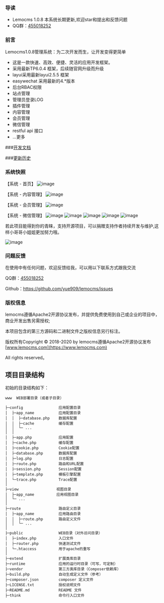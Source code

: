 ### 导读
+ Lemocms 1.0.8 本系统长期更新,欢迎star和提出和反馈问题 
+ QQ群：[455018252](https://jq.qq.com/?_wv=1027&k=5RWLxx7)
### 前言
Lemocms1.0.8管理系统：为二次开发而生，让开发变得更简单
 + 这是一款快速、高效、便捷、灵活的应用开发框架。
 + 采用最新TP6.0.4 框架，后续随官网升级而升级
 + layui采用最新layui2.5.5 框架
 + easywechat 采用最新的4.*版本
 + 后台RBAC权限
 + 站点管理
 + 管理员登录LOG
 + 插件管理
 + 内容管理
 + 会员管理
 + 微信管理
 + restful api 接口
 + ...更多
  
###[开发文档](docs/developer.md)

###[更新历史](docs/start-log.md) 



### 系统快照

【系统 - 首页】
![image](docs/images/index.png)

【系统 - 内容管理】
![image](docs/images/content.png)

【系统 - 会员管理】
![image](docs/images/user.png)


【系统 - 微信管理】
![image](docs/images/wechat1.png)
![image](docs/images/wechat2.png)
![image](docs/images/wechat3.png)
![image](docs/images/wechat4.png)
![image](docs/images/wechat5.png)




若此项目能得到你的青睐，支持开源项目，可以捐赠支持作者持续开发与维护,这样小哥哥小姐姐更加努力哦。

![image](docs/images/pay.png)


### 问题反馈

在使用中有任何问题，欢迎反馈给我，可以用以下联系方式跟我交流

QQ群：[455018252](https://jq.qq.com/?_wv=1027&k=5RWLxx7)

Github：https://github.com/yue909/lemocms/issues

### 版权信息

lemocms遵循Apache2开源协议发布，并提供免费使用到自己或企业的项目中，商业开发出售另需授权;

本项目包含的第三方源码和二进制文件之版权信息另行标注。

版权所有Copyright © 2018-2020 by lemocms遵循Apache2开源协议发布 [www.lemocms.com](https://www.lemocms.com)

All rights reserved。

## 项目目录结构

初始的目录结构如下：

~~~
www  WEB部署目录（或者子目录）

├─config                应用配置目录
│  ├─app_name           应用配置目录
│  │  ├─database.php    数据库配置
│  │  ├─cache           缓存配置
│  │  └─ ...            
│  │
│  ├─app.php            应用配置
│  ├─cache.php          缓存配置
│  ├─cookie.php         Cookie配置
│  ├─database.php       数据库配置
│  ├─log.php            日志配置
│  ├─route.php          路由和URL配置
│  ├─session.php        Session配置
│  ├─template.php       模板引擎配置
│  └─trace.php          Trace配置
│
├─view                 视图目录
│  ├─app_name          应用视图目录
│  └─ ...   
│
├─route                 路由定义目录
│  ├─app_name           应用路由目录
│  │  ├─route.php       路由定义文件
│  │  └─ ...   
│
├─public                WEB目录（对外访问目录）
│  ├─index.php          入口文件
│  ├─router.php         快速测试文件
│  └─.htaccess          用于apache的重写
│
├─extend                扩展类库目录
├─runtime               应用的运行时目录（可写，可定制）
├─vendor                第三方类库目录（Composer依赖库）
├─build.php             自动生成定义文件（参考）
├─composer.json         composer 定义文件
├─LICENSE.txt           授权说明文件
├─README.md             README 文件
├─think                 命令行入口文件





